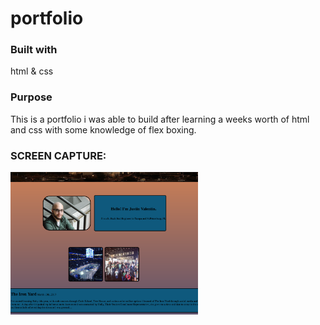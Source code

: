 # portfolio

### Built with

  html & css

### Purpose

  This is a portfolio i was able to build after learning a weeks worth of html and css
  with some knowledge of flex boxing.

### SCREEN CAPTURE:

  <img src="https://github.com/Jusixo/portfolio/blob/master/public/images/Screen%20Shot%202017-05-07%20at%208.25.09%20PM.png" width="300">
